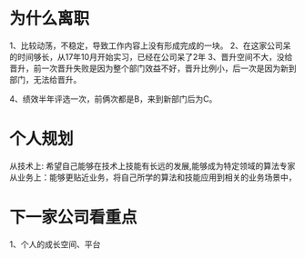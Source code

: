 # 为什么离职
1、比较动荡，不稳定，导致工作内容上没有形成完成的一块。
2、在这家公司呆的时间够长，从17年10月开始实习，已经在公司呆了2年
3、晋升空间不大，没给晋升，前一次晋升失败是因为整个部门效益不好，晋升比例小，后一次是因为新到部门，无法给晋升。

4、绩效半年评选一次，前俩次都是B，来到新部门后为C。

# 个人规划
从技术上: 希望自己能够在技术上技能有长远的发展,能够成为特定领域的算法专家
从业务上：能够更贴近业务，将自己所学的算法和技能应用到相关的业务场景中，

# 下一家公司看重点
1、个人的成长空间、平台
